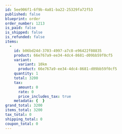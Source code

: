 ```yaml
---
id: 5ee906f1-6f9b-4a81-ba22-25329fa72f53
published: false
blueprint: order
order_number: 1213
is_paid: false
is_shipped: false
is_refunded: false
items:
  -
    id: b06bd24d-3703-4997-a7c8-e96422f08835
    product: 66e767a9-ee34-4dc4-8681-d09bb59f0cf5
    variant:
      variant: 10km
      product: 66e767a9-ee34-4dc4-8681-d09bb59f0cf5
    quantity: 1
    total: 3200
    tax:
      amount: 0
      rate: 0
      price_includes_tax: true
    metadata: {  }
grand_total: 3200
items_total: 3200
tax_total: 0
shipping_total: 0
coupon_total: 0
---
```

